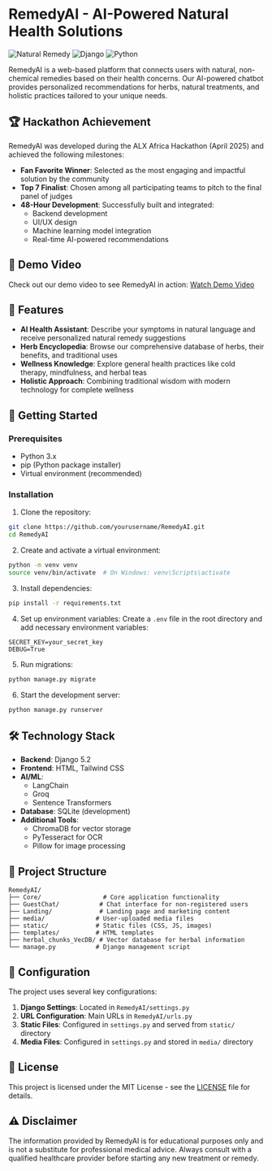 # RemedyAI - AI-Powered Natural Health Solutions

![Natural Remedy](https://img.shields.io/badge/Natural-Remedy-brightgreen)
![Django](https://img.shields.io/badge/Django-5.2-green)
![Python](https://img.shields.io/badge/Python-3.x-blue)


RemedyAI is a web-based platform that connects users with natural, non-chemical remedies based on their health concerns. Our AI-powered chatbot provides personalized recommendations for herbs, natural treatments, and holistic practices tailored to your unique needs.



## 🏆 Hackathon Achievement

RemedyAI was developed during the ALX Africa Hackathon (April 2025) and achieved the following milestones:

- **Fan Favorite Winner**: Selected as the most engaging and impactful solution by the community
- **Top 7 Finalist**: Chosen among all participating teams to pitch to the final panel of judges
- **48-Hour Development**: Successfully built and integrated:
  - Backend development
  - UI/UX design
  - Machine learning model integration
  - Real-time AI-powered recommendations

## 🎥 Demo Video

Check out our demo video to see RemedyAI in action:
[Watch Demo Video](demo/RemedyAI_Demo.mp4)

## 🌟 Features

- **AI Health Assistant**: Describe your symptoms in natural language and receive personalized natural remedy suggestions
- **Herb Encyclopedia**: Browse our comprehensive database of herbs, their benefits, and traditional uses
- **Wellness Knowledge**: Explore general health practices like cold therapy, mindfulness, and herbal teas
- **Holistic Approach**: Combining traditional wisdom with modern technology for complete wellness

## 🚀 Getting Started

### Prerequisites

- Python 3.x
- pip (Python package installer)
- Virtual environment (recommended)

### Installation

1. Clone the repository:
```bash
git clone https://github.com/yourusername/RemedyAI.git
cd RemedyAI
```

2. Create and activate a virtual environment:
```bash
python -m venv venv
source venv/bin/activate  # On Windows: venv\Scripts\activate
```

3. Install dependencies:
```bash
pip install -r requirements.txt
```

4. Set up environment variables:
Create a `.env` file in the root directory and add necessary environment variables:
```
SECRET_KEY=your_secret_key
DEBUG=True
```

5. Run migrations:
```bash
python manage.py migrate
```

6. Start the development server:
```bash
python manage.py runserver
```

## 🛠️ Technology Stack

- **Backend**: Django 5.2
- **Frontend**: HTML, Tailwind CSS
- **AI/ML**: 
  - LangChain
  - Groq
  - Sentence Transformers
- **Database**: SQLite (development)
- **Additional Tools**:
  - ChromaDB for vector storage
  - PyTesseract for OCR
  - Pillow for image processing

## 📁 Project Structure

```
RemedyAI/
├── Core/                 # Core application functionality
├── GuestChat/           # Chat interface for non-registered users
├── Landing/             # Landing page and marketing content
├── media/              # User-uploaded media files
├── static/             # Static files (CSS, JS, images)
├── templates/          # HTML templates
├── herbal_chunks_VecDB/ # Vector database for herbal information
└── manage.py           # Django management script
```

## 🔧 Configuration

The project uses several key configurations:

1. **Django Settings**: Located in `RemedyAI/settings.py`
2. **URL Configuration**: Main URLs in `RemedyAI/urls.py`
3. **Static Files**: Configured in `settings.py` and served from `static/` directory
4. **Media Files**: Configured in `settings.py` and stored in `media/` directory



## 📝 License

This project is licensed under the MIT License - see the [LICENSE](LICENSE) file for details.

## ⚠️ Disclaimer

The information provided by RemedyAI is for educational purposes only and is not a substitute for professional medical advice. Always consult with a qualified healthcare provider before starting any new treatment or remedy.






